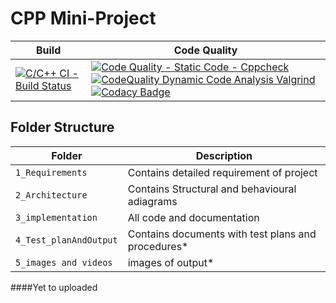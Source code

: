 # CPP Mini-Project

Build | Code Quality  
|---------|------------
[![C/C++ CI - Build Status](https://github.com/KirubaThomasM/cpp_miniproject/actions/workflows/c-cpp.yml/badge.svg)](https://github.com/KirubaThomasM/cpp_miniproject/actions/workflows/c-cpp.yml)|[![Code Quality - Static Code - Cppcheck](https://github.com/KirubaThomasM/cpp_miniproject/actions/workflows/cppcheck.yml/badge.svg)](https://github.com/KirubaThomasM/cpp_miniproject/actions/workflows/cppcheck.yml) [![CodeQuality Dynamic Code Analysis Valgrind](https://github.com/KirubaThomasM/cpp_miniproject/actions/workflows/dynamic-code-analysis.yml/badge.svg?branch=main)](https://github.com/KirubaThomasM/cpp_miniproject/actions/workflows/dynamic-code-analysis.yml) [![Codacy Badge](https://app.codacy.com/project/badge/Grade/ca6da1c0ea6241ee9e0a6ef088d239ab)](https://www.codacy.com/gh/KirubaThomasM/cpp_miniproject/dashboard?utm_source=github.com&amp;utm_medium=referral&amp;utm_content=KirubaThomasM/cpp_miniproject&amp;utm_campaign=Badge_Grade)
## Folder Structure
Folder             | Description
-------------------| -----------------------------------------
`1_Requirements`   | Contains detailed requirement of project
`2_Architecture`   | Contains Structural and behavioural adiagrams
`3_implementation` | All code and documentation
`4_Test_planAndOutput`| Contains documents with test plans and procedures*
`5_images and videos`|images of output*
####Yet to uploaded

    
   
